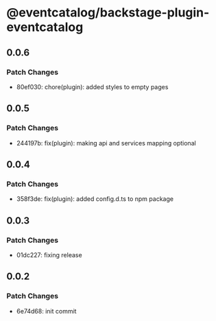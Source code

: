 # @eventcatalog/backstage-plugin-eventcatalog

## 0.0.6

### Patch Changes

- 80ef030: chore(plugin): added styles to empty pages

## 0.0.5

### Patch Changes

- 244197b: fix(plugin): making api and services mapping optional

## 0.0.4

### Patch Changes

- 358f3de: fix(plugin): added config.d.ts to npm package

## 0.0.3

### Patch Changes

- 01dc227: fixing release

## 0.0.2

### Patch Changes

- 6e74d68: init commit
